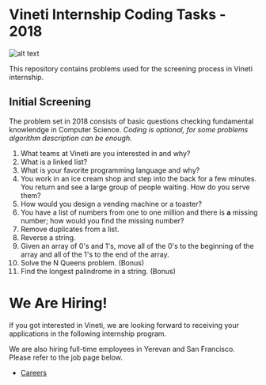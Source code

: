 # Vineti Internship Coding Tasks - 2018

![alt text](https://vineti.com/content/uploads/2017/06/logo.png "Vineti")


This repository contains problems used for the screening process in Vineti internship.

## Initial Screening
The problem set in 2018 consists of basic questions checking fundamental knowlendge in Computer Science.
_Coding is optional, for some problems algorithm description can be enough._

1. What teams at Vineti are you interested in and why?
2. What is a linked list?
3. What is your favorite programming language and why?
4. You work in an ice cream shop and step into the back for a few minutes. You return and see a large group of people waiting. How do you serve them?
5. How would you design a vending machine or a toaster?
6. You have a list of numbers from one to one million and there is __a__ missing number; how would you find the missing number?
7. Remove duplicates from a list.
8. Reverse a string.
9. Given an array of 0's and 1's, move all of the 0's to the beginning of the array and all of the 1's to the end of the array.
10. Solve the N Queens problem. (Bonus)
11. Find the longest palindrome in a string. (Bonus)


# We Are Hiring!
If you got interested in Vineti, we are looking forward to receiving your applications in the following internship program.

We are also hiring full-time employees in Yerevan and San Francisco. Please refer to the job page below.

* [Careers](https://vineti.com/careers/)